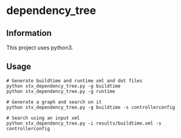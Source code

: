 # dependency_tree

## Information
This project uses python3.


## Usage
```
# Generate buildtime and runtime xml and dot files 
python stx_dependency_tree.py -g buildtime
python stx_dependency_tree.py -g runtime

# Generate a graph and search on it
python stx_dependency_tree.py -g buildtime -s controllerconfig

# Search using an input xml
python stx_dependency_tree.py -i results/buildtime.xml -s controllerconfig
```
